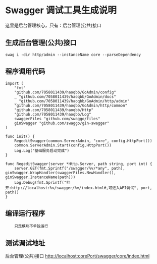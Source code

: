 
# Swagger 调试工具生成说明
这里是后台管理核心，只有：后台管理(公共)接口

## 生成后台管理(公共)接口
```shell
swag i -dir http/admin --instanceName core --parseDependency
```

## 程序调用代码
```code
import (
	"fmt"
	"github.com/7058011439/haoqbb/GoAdmin/config"
	_ "github.com/7058011439/haoqbb/GoAdmin/docs"
	_ "github.com/7058011439/haoqbb/GoAdmin/http/admin"
	"github.com/7058011439/haoqbb/GoAdmin/http/common"
	"github.com/7058011439/haoqbb/Http"
	"github.com/7058011439/haoqbb/Log"
	swaggerFiles "github.com/swaggo/files"
	ginSwagger "github.com/swaggo/gin-swagger"
)

func init() {
	RegeditSwagger(common.ServerAdmin, "core", config.HttpPort())
	common.ServerAdmin.Start(config.HttpPort())
	Log.Log("基础服务启动完成")
}

func RegeditSwagger(server *Http.Server, path string, port int) {
	server.GET(fmt.Sprintf("/swagger/%v/*any", path), ginSwagger.WrapHandler(swaggerFiles.NewHandler(), ginSwagger.InstanceName(path)))
	Log.Debug(fmt.Sprintf("打开:http://localhost:%v/swagger/%v/index.html#,可进入API调试", port, path))
}
```

## 编译运行程序
```shell
    只是模块不单独运行
```

## 测试调试地址
后台管理(公共)接口 [http://localhost:corePort/swagger/core/index.html](http://localhost:8000/swagger/core/index.html)
